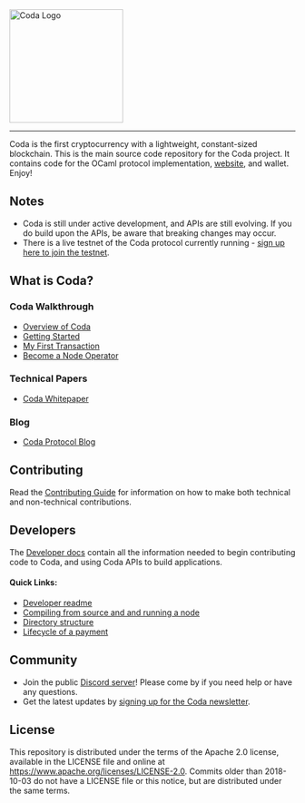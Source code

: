 <a href="https://codaprotocol.com">
	<img width="200" src="./frontend/website/static/img/coda-logo@3x.png" alt="Coda Logo" />
</a>
<hr/>

Coda is the first cryptocurrency with a lightweight, constant-sized blockchain. This is the main source code repository for the Coda project. It contains code for the OCaml protocol implementation, [website](https://codaprotocol.com), and wallet. Enjoy!

## Notes

- Coda is still under active development, and APIs are still evolving. If you do build upon the APIs, be aware that breaking changes may occur.
- There is a live testnet of the Coda protocol currently running - [sign up here to join the testnet](http://bit.ly/TestnetForm).

## What is Coda?

### Coda Walkthrough
- [Overview of Coda](https://codaprotocol.com/docs/)
- [Getting Started](https://codaprotocol.com/docs/getting-started/)
- [My First Transaction](https://codaprotocol.com/docs/my-first-transaction/)
- [Become a Node Operator](https://codaprotocol.com/docs/node-operator/)

### Technical Papers
- [Coda Whitepaper](https://cdn.codaprotocol.com/v2/static/coda-whitepaper-05-10-2018-0.pdf)

### Blog
- [Coda Protocol Blog](https://codaprotocol.com/blog.html)

## Contributing

Read the [Contributing Guide](https://codaprotocol.com/docs/contributing/) for information on how to make both technical and non-technical contributions.

## Developers

The [Developer docs](https://codaprotocol.com/docs/developers/) contain all the information needed to begin contributing code to Coda, and using Coda APIs to build applications.


#### Quick Links:
* [Developer readme](README-dev.md)
* [Compiling from source and and running a node](docs/demo.md)
* [Directory structure](frontend/website/docs/developers/directory-structure.md)
* [Lifecycle of a payment](docs/architecture/lifecycle-payment.md)


## Community

- Join the public [Discord server](https://bit.ly/CodaDiscord)! Please come by if you need help or have any questions.
- Get the latest updates by [signing up for the Coda newsletter](https://docs.google.com/forms/d/e/1FAIpQLSdChigoRhyZqg1RbaA6ODiqJ4q42cPpNbSH-koxXHjLwDeqDw/viewform?usp=pp_url&entry.2026041782=I+just+want+to+learn+more!).

## License

This repository is distributed under the terms of the Apache 2.0 license,
available in the LICENSE file and online at https://www.apache.org/licenses/LICENSE-2.0. Commits older than 2018-10-03 do
not have a LICENSE file or this notice, but are distributed under the same terms.
